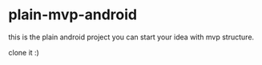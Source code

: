 # plain-mvp-android
this is the plain android project
you can start your idea with mvp structure.

clone it :)

